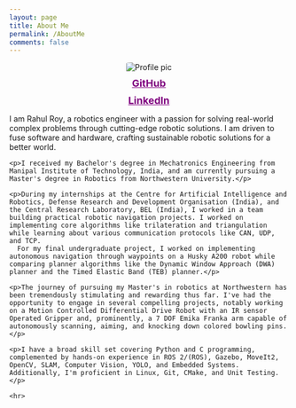 ```yaml
---
layout: page
title: About Me
permalink: /AboutMe
comments: false
---
```


<style>
  .profile-pic {
    max-width: 200px; /* Adjust the size as needed */
    height: auto;
    border-radius: 10%; /* Optional: Makes the image round */
    margin-bottom: 10px; /* Add margin for spacing */
  }

  .logo-and-links {
    text-align: center;
  }

  .logo-and-links img {
    max-width: 250px; /* Adjust the logo size as needed */
    height: auto;
    margin-bottom: 10px; /* Adjust as needed */

  }

  .logo-and-links a {
    display: block;
    color: purple;
    margin-bottom: 10px; /* Adjust as needed */
    font-weight: bold; /* Make the links bold */
    font-size: 18px; /* Increase the font size of the links */
  }
</style>

<div class="row">
  <div class="col-md-4 logo-and-links">
    <img class="shadow-lg profile-pic" src="{{ site.baseurl }}/assets/images/Profile.jpg" alt="Profile pic" />
    <a href="https://github.com/roy2909">GitHub</a>
    <a href="https://www.linkedin.com/in/rahul-roy2909/">LinkedIn</a>
    <!-- <img src="{{ site.baseurl }}/assets/images/NorthwesternLogo.jpg" alt="Northwestern Logo"> -->
  </div>

  <div class="col-md-8">
    <p>I am Rahul Roy, a robotics engineer with a passion for solving real-world complex problems through cutting-edge robotic solutions. I am driven to fuse software and hardware, crafting sustainable robotic solutions for a better world.</p>

    <p>I received my Bachelor's degree in Mechatronics Engineering from Manipal Institute of Technology, India, and am currently pursuing a Master's degree in Robotics from Northwestern University.</p>

    <p>During my internships at the Centre for Artificial Intelligence and Robotics, Defense Research and Development Organisation (India), and the Central Research Laboratory, BEL (India), I worked in a team building practical robotic navigation projects. I worked on implementing core algorithms like trilateration and triangulation while learning about various communication protocols like CAN, UDP, and TCP.
      For my final undergraduate project, I worked on implementing autonomous navigation through waypoints on a Husky A200 robot while comparing planner algorithms like the Dynamic Window Approach (DWA) planner and the Timed Elastic Band (TEB) planner.</p>

    <p>The journey of pursuing my Master's in robotics at Northwestern has been tremendously stimulating and rewarding thus far. I've had the opportunity to engage in several compelling projects, notably working on a Motion Controlled Differential Drive Robot with an IR sensor Operated Gripper and, prominently, a 7 DOF Emika Franka arm capable of autonomously scanning, aiming, and knocking down colored bowling pins.</p>

    <p>I have a broad skill set covering Python and C programming, complemented by hands-on experience in ROS 2/(ROS), Gazebo, MoveIt2, OpenCV, SLAM, Computer Vision, YOLO, and Embedded Systems. Additionally, I'm proficient in Linux, Git, CMake, and Unit Testing. </p>

    <hr>
  </div>

</div>
